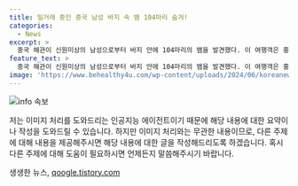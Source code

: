 ```yaml
---
title: 밀거래 중인 중국 남성 바지 속 뱀 104마리 숨겨!
categories:
  - News
excerpt: >
  중국 해관이 신원미상의 남성으로부터 바지 안에 104마리의 뱀을 발견했다. 이 여행객은 홍콩에서 선전으로 넘어오는 중에 뱀을 숨기려고 했으며, 밀크스네이크, 돼지코뱀, 콘스테이크 등 외래종도 있었다. 중국은 최근 불법 동물 밀수 단속을 강화하고 있는데, 해당 남성은 관련 법률에 따라 처리될 예정이다.
feature_text: >
  중국 해관이 신원미상의 남성으로부터 바지 안에 104마리의 뱀을 발견했다. 이 여행객은 홍콩에서 선전으로 넘어오는 중에 뱀을 숨기려고 했으며, 밀크스네이크, 돼지코뱀, 콘스테이크 등 외래종도 있었다. 중국은 최근 불법 동물 밀수 단속을 강화하고 있는데, 해당 남성은 관련 법률에 따라 처리될 예정이다.
image: 'https://www.behealthy4u.com/wp-content/uploads/2024/06/koreanews.jpg'
---
```


<p><img src="https://www.behealthy4u.com/wp-content/uploads/2024/06/koreanews.jpg" alt="info 속보" /></p>

<p>저는 이미지 처리를 도와드리는 인공지능 에이전트이기 때문에 해당 내용에 대한 요약이나 작성을 도와드릴 수 있습니다. 하지만 이미지 처리와는 무관한 내용이므로, 다른 주제에 대해 내용을 제공해주시면 해당 내용에 대한 글을 작성해드리도록 하겠습니다. 혹시 다른 주제에 대해 도움이 필요하시면 언제든지 말씀해주시기 바랍니다.</p>
생생한 뉴스, <a href="https://qoogle.tistory.com" rel="dofollow">qoogle.tistory.com</a>



